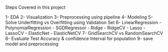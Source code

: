 Steps Covered in this project

1- EDA
2- Visualization
3- Preprocessing using pipeline
4- Modeling 
5- Solve Underfitting vs Overfitting using Validation Set
6- LinearRegression - PolynomialRegression - SGDRegressor - Ridge - RidgeCV - Lasso - LassoCV - ElasticNet - ElasticNetCV
7- GridSearchCV vs RandomSearchCV
8- Evaluate Test Accuracy & confidence Interval for population
9- save model and preprocessing
